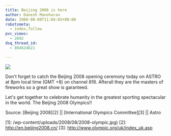 ```yaml
---
title: Beijing 2008 is here
author: Danesh Manoharan
date: 2008-08-08T11:04:03+00:00
robotsmeta:
  - index,follow
pvc_views:
  - 2692
dsq_thread_id:
  - 894624621

---
```

![](/wp-content/uploads/2008/08/2008-olympic-500x387.jpg)

Don't forget to catch the Beijing 2008 opening ceremony today on ASTRO at 8pm local time (GMT +8) on channel 816. Afterall they are the masters of fireworks so a great show is garanteed.

Let's get together to celebrate humanity in the greatest sporting spectacular in the world. The Beijing 2008 Olympics!!

Source: [Beijing 2008][2] || [International Olympics Committee][3] || Astro

 [1]: /wp-content/uploads/2008/08/2008-olympic.jpg)
 [2]: http://en.beijing2008.cn/
 [3]: http://www.olympic.org/uk/index_uk.asp